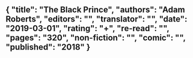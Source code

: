 {
 "title": "The Black Prince",
 "authors": "Adam Roberts",
 "editors": "",
 "translator": "",
 "date": "2019-03-01",
 "rating": "+",
 "re-read": "",
 "pages": "320",
 "non-fiction": "",
 "comic": "",
 "published": "2018"
}
---

